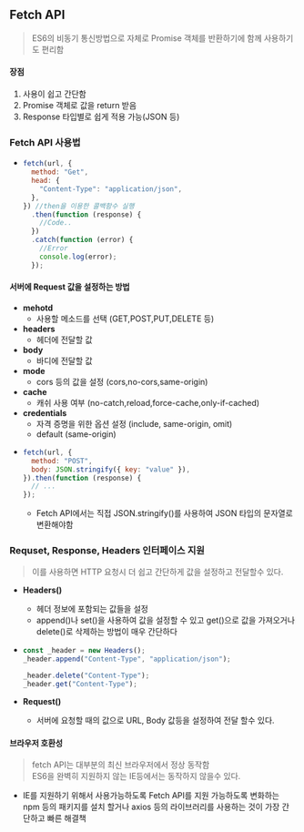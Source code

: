 ## Fetch API

> ES6의 비동기 통신방법으로 자체로 Promise 객체를 반환하기에 함께 사용하기도 편리함

#### 장점

1. 사용이 쉽고 간단함
2. Promise 객체로 값을 return 받음
3. Response 타입별로 쉽게 적용 가능(JSON 등)

### Fetch API 사용법

- ```javascript
  fetch(url, {
    method: "Get",
    head: {
      "Content-Type": "application/json",
    },
  }) //then을 이용한 콜백함수 실행
    .then(function (response) {
      //Code..
    })
    .catch(function (error) {
      //Error
      console.log(error);
    });
  ```

#### 서버에 Request 값을 설정하는 방법

- **mehotd**
  - 사용할 메소드를 선택 (GET,POST,PUT,DELETE 등)
- **headers**
  - 헤더에 전달할 값
- **body**
  - 바디에 전달할 값
- **mode**
  - cors 등의 값을 설정 (cors,no-cors,same-origin)
- **cache**
  - 캐쉬 사용 여부 (no-catch,reload,force-cache,only-if-cached)
- **credentials**
  - 자격 증명을 위한 옵션 설정 (include, same-origin, omit)
  - default (same-origin)
- ```javascript
  fetch(url, {
    method: "POST",
    body: JSON.stringify({ key: "value" }),
  }).then(function (response) {
    // ...
  });
  ```
  - Fetch API에서는 직접 JSON.stringify()를 사용하여 JSON 타입의 문자열로 변환해야함

### Requset, Response, Headers 인터페이스 지원

> 이를 사용하면 HTTP 요청시 더 쉽고 간단하게 값을 설정하고 전달할수 있다.

- **Headers()**
  - 헤더 정보에 포함되는 값들을 설정
  - append()나 set()을 사용하여 값을 설정할 수 있고 get()으로 값을 가져오거나 delete()로 삭제하는 방법이 매우 간단하다
- ```javascript
  const _header = new Headers();
  _header.append("Content-Type", "application/json");

  _header.delete("Content-Type");
  _header.get("Content-Type");
  ```

- **Request()**
  - 서버에 요청할 때의 값으로 URL, Body 값등을 설정하여 전달 할수 있다.

#### 브라우저 호환성

> fetch API는 대부분의 최신 브라우저에서 정상 동작함<br>ES6을 완벽히 지원하지 않는 IE등에서는 동작하지 않을수 있다.

- IE를 지원하기 위해서 사용가능하도록 Fetch API를 지원 가능하도록 변화하는 npm 등의 패키지를 설치 할거나 axios 등의 라이브러리를 사용하는 것이 가장 간단하고 빠른 해결책
